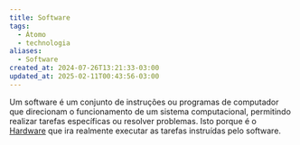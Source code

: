 ```yaml
---
title: Software
tags:
  - Átomo
  - technologia
aliases:
  - Software
created_at: 2024-07-26T13:21:33-03:00
updated_at: 2025-02-11T00:43:56-03:00
---
```


Um software é um conjunto de instruções ou programas de computador que direcionam o funcionamento de um sistema computacional, permitindo realizar tarefas específicas ou resolver problemas. Isto porque é o [Hardware](Hardware.md) que ira realmente executar as tarefas instruídas pelo software.